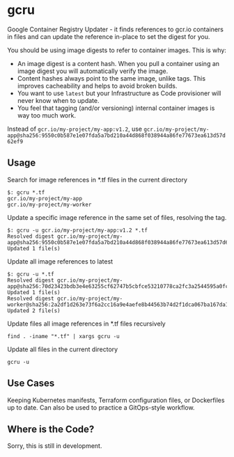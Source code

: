 # gcru
Google Container Registry Updater - it finds references to gcr.io containers in files and can update the reference in-place to set the digest for you.

You should be using image digests to refer to container images. This is why:

 - An image digest is a content hash. When you pull a container using an image digest you will automatically verify the image.
 - Content hashes always point to the same image, unlike tags. This improves cacheability and helps to avoid broken builds. 
 - You want to use `latest` but your Infrastructure as Code provisioner will never know when to update.
 - You feel that tagging (and/or versioning) internal container images is way too much work.
 
Instead of `gcr.io/my-project/my-app:v1.2`, use `gcr.io/my-project/my-app@sha256:9550c0b587e1e07fda5a7bd210a44d868f038944a86fe77673ea613d57d62ef9`

## Usage
Search for image references in *.tf files in the current directory
```
$: gcru *.tf
gcr.io/my-project/my-app
gcr.io/my-project/my-worker
``` 

Update a specific image reference in the same set of files, resolving the tag.
```
$: gcru -u gcr.io/my-project/my-app:v1.2 *.tf
Resolved digest gcr.io/my-project/my-app@sha256:9550c0b587e1e07fda5a7bd210a44d868f038944a86fe77673ea613d57d62ef9
Updated 1 file(s)
``` 

Update all image references to latest
```
$: gcru -u *.tf 
Resolved digest gcr.io/my-project/my-app@sha256:70d23423bdb3e4e63255cf62747b5cbfce53210778ca2fc3a2544595a0fce3c6
Updated 1 file(s)
Resolved digest gcr.io/my-project/my-worker@sha256:2a2df1d263e73f6a2cc16a9e4aefe8b44563b74d2f1dca067ba167da1198216c
Updated 2 file(s)
``` 

Update files all image references in *.tf files recursively
```
find . -iname "*.tf" | xargs gcru -u
```

Update all files in the current directory
```
gcru -u
```

## Use Cases
Keeping Kubernetes manifests, Terraform configuration files, or Dockerfiles up to date. Can also be used to practice a GitOps-style workflow.

## Where is the Code? 
Sorry, this is still in development. 
